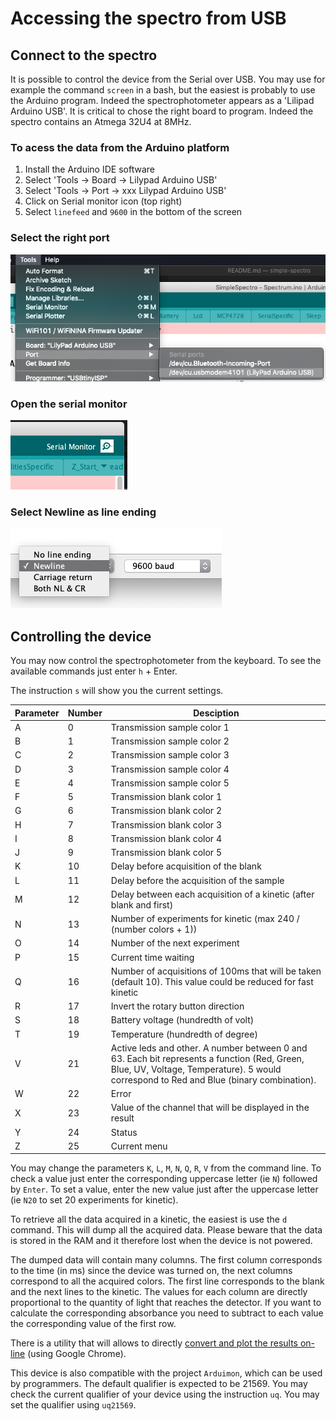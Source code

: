 # Accessing the spectro from USB

## Connect to the spectro

It is possible to control the device from the Serial over USB. You may use for example
the command `screen` in a bash, but the easiest is probably to use the Arduino program.
Indeed the spectrophotometer appears as a 'Lilipad Arduino USB'. It is critical to chose the right board to program. Indeed the spectro contains an Atmega 32U4 at 8MHz.

### To acess the data from the Arduino platform

1. Install the Arduino IDE software
2. Select 'Tools -> Board -> Lilypad Arduino USB'
3. Select 'Tools -> Port -> xxx Lilypad Arduino USB'
4. Click on Serial monitor icon (top right)
5. Select `linefeed` and `9600` in the bottom of the screen

### Select the right port

<img src="port.png">

### Open the serial monitor

<img src="serial.png">

### Select Newline as line ending

<img src="newline.png">

## Controlling the device

You may now control the spectrophotometer from the keyboard. To see the available commands just enter `h` + Enter.

The instruction `s` will show you the current settings.

| Parameter | Number | Desciption                                                                                                                                                                              |
| --------- | ------ | --------------------------------------------------------------------------------------------------------------------------------------------------------------------------------------- |
| A         | 0      | Transmission sample color 1                                                                                                                                                             |
| B         | 1      | Transmission sample color 2                                                                                                                                                             |
| C         | 2      | Transmission sample color 3                                                                                                                                                             |
| D         | 3      | Transmission sample color 4                                                                                                                                                             |
| E         | 4      | Transmission sample color 5                                                                                                                                                             |
| F         | 5      | Transmission blank color 1                                                                                                                                                              |
| G         | 6      | Transmission blank color 2                                                                                                                                                              |
| H         | 7      | Transmission blank color 3                                                                                                                                                              |
| I         | 8      | Transmission blank color 4                                                                                                                                                              |
| J         | 9      | Transmission blank color 5                                                                                                                                                              |
| K         | 10     | Delay before acquisition of the blank                                                                                                                                                   |
| L         | 11     | Delay before the acquisition of the sample                                                                                                                                              |
| M         | 12     | Delay between each acquisition of a kinetic (after blank and first)                                                                                                                     |
| N         | 13     | Number of experiments for kinetic (max 240 / (number colors + 1))                                                                                                                       |
| O         | 14     | Number of the next experiment                                                                                                                                                           |
| P         | 15     | Current time waiting                                                                                                                                                                    |
| Q         | 16     | Number of acquisitions of 100ms that will be taken (default 10). This value could be reduced for fast kinetic                                                                           |
| R         | 17     | Invert the rotary button direction                                                                                                                                                      |
| S         | 18     | Battery voltage (hundredth of volt)                                                                                                                                                     |
| T         | 19     | Temperature (hundredth of degree)                                                                                                                                                       |
| V         | 21     | Active leds and other. A number between 0 and 63. Each bit represents a function (Red, Green, Blue, UV, Voltage, Temperature). 5 would correspond to Red and Blue (binary combination). |
| W         | 22     | Error                                                                                                                                                                                   |
| X         | 23     | Value of the channel that will be displayed in the result                                                                                                                               |
| Y         | 24     | Status                                                                                                                                                                                  |
| Z         | 25     | Current menu                                                                                                                                                                            |

You may change the parameters `K`, `L`, `M`, `N`, `Q`, `R`, `V` from the command line. To check a value just enter the corresponding uppercase letter (ie `N`) followed by `Enter`. To set a value, enter the new value just after the uppercase letter (ie `N20` to set 20 experiments for kinetic).

To retrieve all the data acquired in a kinetic, the easiest is use the `d` command. This will dump all the acquired data. Please beware that the data is stored in the RAM and it therefore lost when the device is not powered.

The dumped data will contain many columns. The first column corresponds to the time (in ms) since the device was turned on, the next columns correspond to all the acquired colors.
The first line corresponds to the blank and the next lines to the kinetic. The values for each column are directly proportional to the quantity of light that reaches the detector. If you want to calculate the corresponding absorbance you need to subtract to each value the corresponding value of the first row.

There is a utility that will allows to directly [convert and plot the results on-line](http://www.cheminfo.org/?viewURL=https%3A%2F%2Fcouch.cheminfo.org%2Fcheminfo-public%2F7b6eb01da45510275179c4b587bb63f0%2Fview.json&loadversion=true&fillsearch=Analyse+spectro+log) (using Google Chrome).

This device is also compatible with the project `Arduimon`, which can be used by programmers. The default qualifier is expected to be 21569. You may check the current qualifier of your device using the instruction `uq`. You may set the qualifier using `uq21569`.
